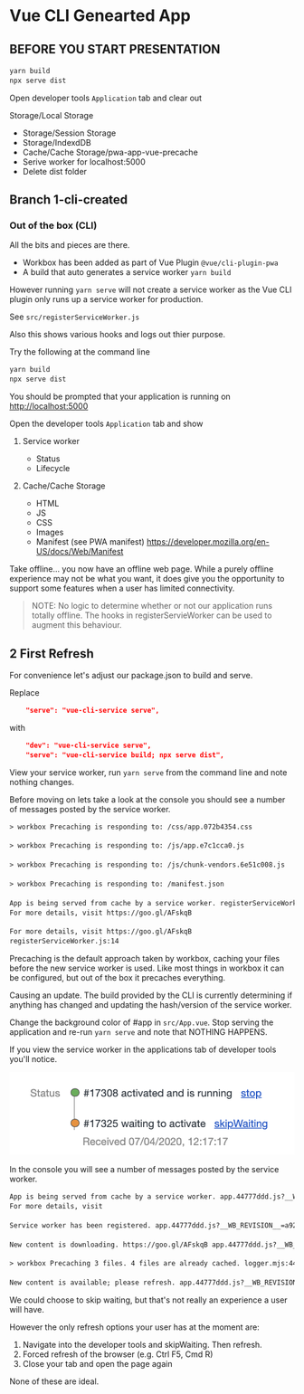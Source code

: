 # Vue CLI Genearted App

## BEFORE YOU START PRESENTATION

```bash
yarn build
npx serve dist
```

Open developer tools `Application` tab and clear out

Storage/Local Storage

- Storage/Session Storage
- Storage/IndexdDB
- Cache/Cache Storage/pwa-app-vue-precache
- Serive worker for localhost:5000
- Delete dist folder

## Branch 1-cli-created

### Out of the box (CLI)

All the bits and pieces are there.

- Workbox has been added as part of Vue Plugin `@vue/cli-plugin-pwa`
- A build that auto generates a service worker `yarn build`

However running `yarn serve` will not create a service worker as the Vue CLI plugin only runs up a service worker for production.

See `src/registerServiceWorker.js`

Also this shows various hooks and logs out thier purpose.

Try the following at the command line

```bash
yarn build
npx serve dist
```

You should be prompted that your application is running on <http://localhost:5000>

Open the developer tools `Application` tab and show

1. Service worker

   - Status
   - Lifecycle

1. Cache/Cache Storage

   - HTML
   - JS
   - CSS
   - Images
   - Manifest (see PWA manifest) <https://developer.mozilla.org/en-US/docs/Web/Manifest>

Take offline... you now have an offline web page. While a purely offline experience may not be what you want, it does give you the opportunity to support some features when a user has limited connectivity.

> NOTE: No logic to determine whether or not our application runs totally offline. The hooks in registerServieWorker can be used to augment this behaviour.

## 2 First Refresh

For convenience let's adjust our package.json to build and serve.

Replace

```json
    "serve": "vue-cli-service serve",
```

with

```json
    "dev": "vue-cli-service serve",
    "serve": "vue-cli-service build; npx serve dist",
```

View your service worker, run `yarn serve` from the command line and note nothing changes.

Before moving on lets take a look at the console you should see a number of messages posted by the service worker.

```txt
> workbox Precaching is responding to: /css/app.072b4354.css

> workbox Precaching is responding to: /js/app.e7c1cca0.js

> workbox Precaching is responding to: /js/chunk-vendors.6e51c008.js

> workbox Precaching is responding to: /manifest.json

App is being served from cache by a service worker. registerServiceWorker.js:8
For more details, visit https://goo.gl/AFskqB

For more details, visit https://goo.gl/AFskqB
registerServiceWorker.js:14

```

Precaching is the default approach taken by workbox, caching your files before the new service worker is used. Like most things in workbox it can be configured, but out of the box it precaches everything.

Causing an update. The build provided by the CLI is currently determining if anything has changed and updating the hash/version of the service worker.

Change the background color of #app in `src/App.vue`. Stop serving the application and re-run `yarn serve` and note that NOTHING HAPPENS.

If you view the service worker in the applications tab of developer tools you'll notice.

![status waiting image](./presentation/2-status-waiting.png)

In the console you will see a number of messages posted by the service worker.

```txt
App is being served from cache by a service worker. app.44777ddd.js?__WB_REVISION__=a929f9a3b4f55f5cf390:1
For more details, visit

Service worker has been registered. app.44777ddd.js?__WB_REVISION__=a929f9a3b4f55f5cf390:1

New content is downloading. https://goo.gl/AFskqB app.44777ddd.js?__WB_REVISION__=a929f9a3b4f55f5cf390:1

> workbox Precaching 3 files. 4 files are already cached. logger.mjs:44

New content is available; please refresh. app.44777ddd.js?__WB_REVISION__=a929f9a3b4f55f5cf390:1

```

We could choose to skip waiting, but that's not really an experience a user will have.

However the only refresh options your user has at the moment are:

1. Navigate into the developer tools and skipWaiting. Then refresh.
2. Forced refresh of the browser (e.g. Ctrl F5, Cmd R)
3. Close your tab and open the page again

None of these are ideal.
